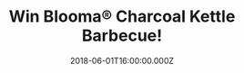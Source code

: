 ---
campaign-uuid: "c-5a03493d-c2f5-4067-bee1-9385339f1676"
type: "Competition"
category: "Gifts"
date: "2018-06-01T16:00:00.000Z"
end-date: "2018-07-01T23:59:00.000Z"
disable-form: false
is_promoted: false
has_entry_page: true
title: "Win Blooma® Charcoal Kettle Barbecue!"
competition-description: "<p>Summer is just around the corner and it wouldn't be complete\
  \ without a BBQ, so why not host your own with this Blooma® stylish kettle barbecue\
  \ grill!</p>\r\n<p>Want it? Enter below to get involved!</p>"
hero-header: "Win Blooma Charcoal Kettle Barbecue!"
terms-confirmation: "N/A"
banner-img: "https://assets.expresslyapp.com/asset-a144ee56-4d56-417f-a653-bd20bd0b012f.jpg"
logo-left-href: "https://aaa.nme.com/"
logo-left-image: "https://assets.expresslyapp.com/asset-bf1c2e88-fdda-430d-8e1f-5cf880e5f433.jpg"
logo-left-title: "NME"
bg-image-hero: "https://assets.expresslyapp.com/asset-365b1b48-1d6f-4d3b-9aa7-8b2d515b8d36.jpg"
bg-image-first: "https://assets.expresslyapp.com/asset-2338c409-c589-4827-878f-89dd4b676bac.jpg"
section1-content: "<p>This attractive and modern BBQ grill will cater for BBQ parties/gatherings\
  \ of up to 10 people. Features a porcelain enamelled lid and bowl with warming rack\
  \ and chrome plated grill and ash collector.</p>\r\n<p>Nothing beats like a perfect\
  \ home made bbq this summer! Think no more, enter below and you could be enjoying\
  \ this magnificent Blooma Charcoal Kettle Barbecue with your loved ones!</p>"
entry-title: "Win Blooma Charcoal Kettle Barbecue!"
entry-content: "<p>Enter the draw to win the Blooma Charcoal Kettle Barbecue!\r\n\
  and treat your friends with the perfect summer grill! by completing the form below\
  \ before 23:59 on 1st July 2018.</p>"
has-winner: false
prize-description: "A Blooma® Charcoal Kettle Barbecue!"
special-conditions: "Multiple entries are allowed up to one every day. Starting June\
  \ 6, 2018, the 24h interval between multiple entries resets at midnight every day."
---